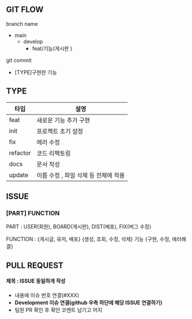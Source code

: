 ## GIT FLOW

branch name

- main
  - develop
    - feat/기능(게시판 )



git commit

- [TYPE]구현한 기능



## TYPE

| 타입     | 설명                                 |
| -------- | ------------------------------------ |
| feat     | 새로운 기능 추가 구현                |
| init     | 프로젝트 초기 설정                   |
| fix      | 에러 수정                            |
| refactor | 코드 리팩토링                        |
| docs     | 문서 작성                            |
| update   | 이름 수정 , 파일 삭제 등 전체에 적용 |





## ISSUE

### [PART] FUNCTION

PART : USER(회원), BOARD(게시판), DIST(배포), FIX(버그 수정)

FUNCTION : {게시글, 유저, 배포} {생성, 조회, 수정, 삭제} 기능 {구현, 수정, 에러해결}





## PULL REQUEST

#### 제목 : ISSUE 동일하게 작성

- 내용에 이슈 번호 연결(#XXX)
- **Development 이슈 연결(github 우측 하단에 해당 ISSUE 연결하기)**
- 팀원 PR 확인 후 확인 코멘트 남기고 머지

